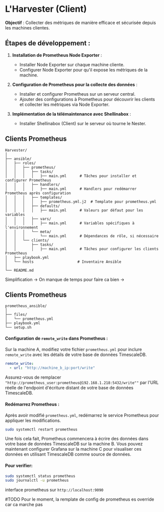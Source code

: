 # L'Harvester (Client)

**Objectif** : Collecter des métriques de manière efficace et sécurisée depuis les machines clientes.

## Étapes de développement :

1. **Installation de Prometheus Node Exporter** :
   - Installer Node Exporter sur chaque machine cliente.
   - Configurer Node Exporter pour qu'il expose les métriques de la machine.

2. **Configuration de Prometheus pour la collecte des données** :
   - Installer et configurer Prometheus sur un serveur central.
   - Ajouter des configurations à Prometheus pour découvrir les clients et collecter les métriques via Node Exporter.

3. **Implémentation de la télémaintenance avec Shellinabox** :
   - Installer Shellinabox (Client) sur le serveur où tourne le Nester.

## Clients Prometheus
```
Harvester/
│
├── ansible/
│   ├── roles/
│   │   ├── prometheus/
│   │   │   ├── tasks/
│   │   │   │   ├── main.yml      # Tâches pour installer et configurer Prometheus
│   │   │   ├── handlers/
│   │   │   │   ├── main.yml      # Handlers pour redémarrer Prometheus après configuration
│   │   │   ├── templates/
│   │   │   │   ├── prometheus.yml.j2  # Template pour prometheus.yml
│   │   │   ├── defaults/
│   │   │   │   ├── main.yml      # Valeurs par défaut pour les variables
│   │   │   ├── vars/
│   │   │   │   ├── main.yml      # Variables spécifiques à l'environnement
│   │   │   └── meta/
│   │   │       └── main.yml      # Dépendances de rôle, si nécessaire
│   │   └── clients/
│   │       ├── tasks/
│   │       │   ├── main.yml      # Tâches pour configurer les clients Prometheus
│   ├── playbook.yml
│   └── hosts                    # Inventaire Ansible
│
└── README.md
```
Simplification -> On manque de temps pour faire ca bien ->
## Clients Prometheus
```
prometheus_ansible/
│
├── files/
│   └── prometheus.yml
├── playbook.yml
└── setup.sh
```

#### Configuration de `remote_write` dans Prometheus :

Sur la machine A, modifiez votre fichier `prometheus.yml` pour inclure `remote_write` avec les détails de votre base de données TimescaleDB.

```yaml
remote_write:
  - url: "http://machine_b_ip:port/write"
```

Assurez-vous de remplacer `"http://prometheus_user:prometheus@192.168.1.218:5432/write""` par l'URL réelle de l'endpoint d'écriture distant de votre base de données TimescaleDB.

#### Redémarrez Prometheus :

Après avoir modifié `prometheus.yml`, redémarrez le service Prometheus pour appliquer les modifications.

```bash
sudo systemctl restart prometheus
```

Une fois cela fait, Prometheus commencera à écrire des données dans votre base de données TimescaleDB sur la machine B. Vous pouvez maintenant configurer Grafana sur la machine C pour visualiser ces données en utilisant TimescaleDB comme source de données.

#### Pour verifier:
```bash
sudo systemctl status prometheus
sudo journalctl -u prometheus
```
interface prometheus sur `http://localhost:9090`

#TODO
Pour le moment, la remplate de config de prometheus es override car ca marche pas
